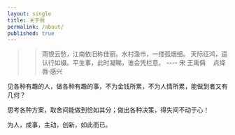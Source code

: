 ```yaml
---
layout: single
title: 关于我
permalink: /about/
published: true
---
```


>> 雨恨云愁，江南依旧称佳丽。水村渔市，一缕孤烟细。
>> 天际征鸿，遥认行如缀。平生事，此时凝睇，谁会凭栏意。
>> ---- 宋 王禹偁 　点绛唇·感兴


见各种有趣的人，做各种有趣的事，不为金钱所累，不为人情所累，能做到者又有几何？

思考各种方案，取舍间能做到恰如其分；做出各种决策，得失间不动于心！ 

为人，成事，主动，创新，如此而已。